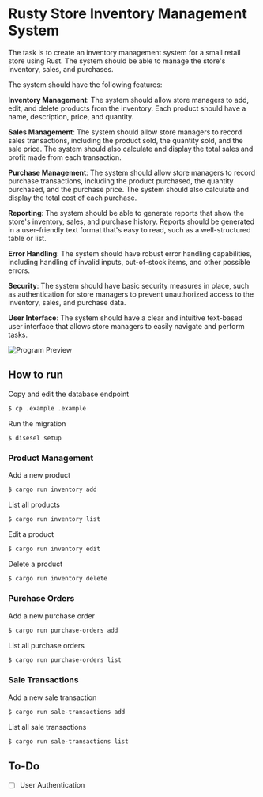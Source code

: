 # Rusty Store Inventory Management System

The task is to create an inventory management system for a small retail store using Rust. The system should be able to manage the store's inventory, sales, and purchases.

The system should have the following features:

**Inventory Management**: The system should allow store managers to add, edit, and delete products from the inventory. Each product should have a name, description, price, and quantity.

**Sales Management**: The system should allow store managers to record sales transactions, including the product sold, the quantity sold, and the sale price. The system should also calculate and display the total sales and profit made from each transaction.

**Purchase Management**: The system should allow store managers to record purchase transactions, including the product purchased, the quantity purchased, and the purchase price. The system should also calculate and display the total cost of each purchase.

**Reporting**: The system should be able to generate reports that show the store's inventory, sales, and purchase history. Reports should be generated in a user-friendly text format that's easy to read, such as a well-structured table or list.

**Error Handling**: The system should have robust error handling capabilities, including handling of invalid inputs, out-of-stock items, and other possible errors.

**Security**: The system should have basic security measures in place, such as authentication for store managers to prevent unauthorized access to the inventory, sales, and purchase data.

**User Interface**: The system should have a clear and intuitive text-based user interface that allows store managers to easily navigate and perform tasks.

![Program Preview](./program_preview.gif)

## How to run

Copy and edit the database endpoint

```sh
$ cp .example .example
```

Run the migration

```
$ disesel setup
```

### Product Management

Add a new product

```sh
$ cargo run inventory add
```

List all products

```sh
$ cargo run inventory list
```

Edit a product

```sh
$ cargo run inventory edit
```

Delete a product

```sh
$ cargo run inventory delete
```

### Purchase Orders

Add a new purchase order

```sh
$ cargo run purchase-orders add
```

List all purchase orders

```sh
$ cargo run purchase-orders list
```

### Sale Transactions

Add a new sale transaction

```sh
$ cargo run sale-transactions add
```

List all sale transactions

```sh
$ cargo run sale-transactions list
```

## To-Do

- [ ] User Authentication
